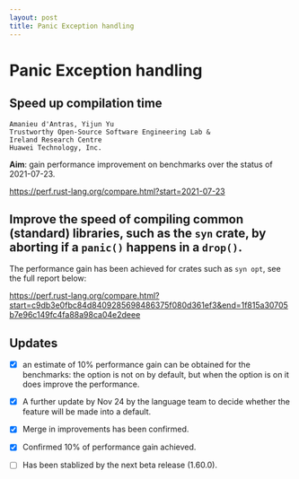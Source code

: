 ```yaml
---
layout: post
title: Panic Exception handling
---
```


# Panic Exception handling


## Speed up compilation time

```
Amanieu d'Antras, Yijun Yu
Trustworthy Open-Source Software Engineering Lab &
Ireland Research Centre
Huawei Technology, Inc.
```

**Aim**: gain performance improvement on benchmarks over the status of 2021-07-23. 

https://perf.rust-lang.org/compare.html?start=2021-07-23

## Improve the speed of compiling common (standard) libraries, such as the `syn` crate, by aborting if a `panic()` happens in a `drop()`. 

The performance gain has been achieved for crates such as `syn opt`, see the full report below:

https://perf.rust-lang.org/compare.html?start=c9db3e0fbc84d8409285698486375f080d361ef3&end=1f815a30705b7e96c149fc4fa88a98ca04e2deee 

## Updates

- [x] an estimate of 10% performance gain can be obtained for the benchmarks: the option is not on by default, but when the option is on it does improve the performance. 
- [x] A further update by Nov 24 by the language team to decide whether the feature will be made into a default. 
- [x] Merge in improvements has been confirmed.
- [x] Confirmed 10% of performance gain achieved. 
- [ ] Has been stablized by the next beta release (1.60.0).

